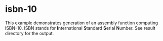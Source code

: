 # isbn-10
This example demonstrates generation of an assembly function
computing ISBN-10. ISBN stands for **I**nternational **S**tandard **S**erial **N**umber.
See result directory for the output.
